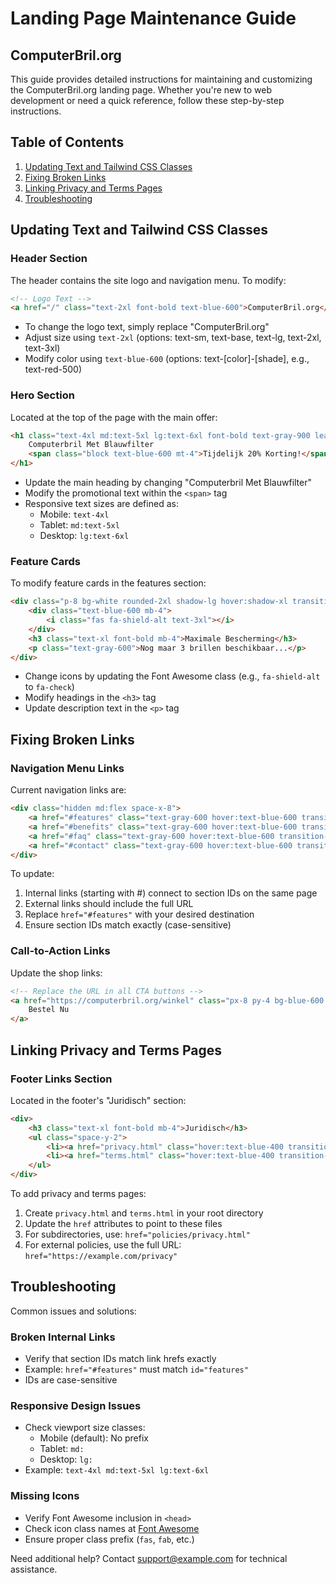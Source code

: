 # Landing Page Maintenance Guide
## ComputerBril.org

This guide provides detailed instructions for maintaining and customizing the ComputerBril.org landing page. Whether you're new to web development or need a quick reference, follow these step-by-step instructions.

## Table of Contents
1. [Updating Text and Tailwind CSS Classes](#updating-text-and-tailwind-css-classes)
2. [Fixing Broken Links](#fixing-broken-links)
3. [Linking Privacy and Terms Pages](#linking-privacy-and-terms-pages)
4. [Troubleshooting](#troubleshooting)

## Updating Text and Tailwind CSS Classes

### Header Section
The header contains the site logo and navigation menu. To modify:

```html
<!-- Logo Text -->
<a href="/" class="text-2xl font-bold text-blue-600">ComputerBril.org</a>
```
- To change the logo text, simply replace "ComputerBril.org"
- Adjust size using `text-2xl` (options: text-sm, text-base, text-lg, text-2xl, text-3xl)
- Modify color using `text-blue-600` (options: text-[color]-[shade], e.g., text-red-500)

### Hero Section
Located at the top of the page with the main offer:

```html
<h1 class="text-4xl md:text-5xl lg:text-6xl font-bold text-gray-900 leading-tight mb-8">
    Computerbril Met Blauwfilter
    <span class="block text-blue-600 mt-4">Tijdelijk 20% Korting!</span>
</h1>
```
- Update the main heading by changing "Computerbril Met Blauwfilter"
- Modify the promotional text within the `<span>` tag
- Responsive text sizes are defined as:
  - Mobile: `text-4xl`
  - Tablet: `md:text-5xl`
  - Desktop: `lg:text-6xl`

### Feature Cards
To modify feature cards in the features section:

```html
<div class="p-8 bg-white rounded-2xl shadow-lg hover:shadow-xl transition duration-300">
    <div class="text-blue-600 mb-4">
        <i class="fas fa-shield-alt text-3xl"></i>
    </div>
    <h3 class="text-xl font-bold mb-4">Maximale Bescherming</h3>
    <p class="text-gray-600">Nog maar 3 brillen beschikbaar...</p>
</div>
```
- Change icons by updating the Font Awesome class (e.g., `fa-shield-alt` to `fa-check`)
- Modify headings in the `<h3>` tag
- Update description text in the `<p>` tag

## Fixing Broken Links

### Navigation Menu Links
Current navigation links are:

```html
<div class="hidden md:flex space-x-8">
    <a href="#features" class="text-gray-600 hover:text-blue-600 transition-colors duration-300">Voordelen</a>
    <a href="#benefits" class="text-gray-600 hover:text-blue-600 transition-colors duration-300">Benefits</a>
    <a href="#faq" class="text-gray-600 hover:text-blue-600 transition-colors duration-300">FAQ</a>
    <a href="#contact" class="text-gray-600 hover:text-blue-600 transition-colors duration-300">Contact</a>
</div>
```

To update:
1. Internal links (starting with #) connect to section IDs on the same page
2. External links should include the full URL
3. Replace `href="#features"` with your desired destination
4. Ensure section IDs match exactly (case-sensitive)

### Call-to-Action Links
Update the shop links:

```html
<!-- Replace the URL in all CTA buttons -->
<a href="https://computerbril.org/winkel" class="px-8 py-4 bg-blue-600 text-white rounded-full">
    Bestel Nu
</a>
```

## Linking Privacy and Terms Pages

### Footer Links Section
Located in the footer's "Juridisch" section:

```html
<div>
    <h3 class="text-xl font-bold mb-4">Juridisch</h3>
    <ul class="space-y-2">
        <li><a href="privacy.html" class="hover:text-blue-400 transition-colors duration-300">Privacy Policy</a></li>
        <li><a href="terms.html" class="hover:text-blue-400 transition-colors duration-300">Algemene Voorwaarden</a></li>
    </ul>
</div>
```

To add privacy and terms pages:
1. Create `privacy.html` and `terms.html` in your root directory
2. Update the `href` attributes to point to these files
3. For subdirectories, use: `href="policies/privacy.html"`
4. For external policies, use the full URL: `href="https://example.com/privacy"`

## Troubleshooting

Common issues and solutions:

### Broken Internal Links
- Verify that section IDs match link hrefs exactly
- Example: `href="#features"` must match `id="features"`
- IDs are case-sensitive

### Responsive Design Issues
- Check viewport size classes:
  - Mobile (default): No prefix
  - Tablet: `md:`
  - Desktop: `lg:`
- Example: `text-4xl md:text-5xl lg:text-6xl`

### Missing Icons
- Verify Font Awesome inclusion in `<head>`
- Check icon class names at [Font Awesome](https://fontawesome.com/icons)
- Ensure proper class prefix (`fas`, `fab`, etc.)

Need additional help? Contact support@example.com for technical assistance.